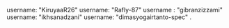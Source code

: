 username: "KiruyaaR26"
username: "Rafly-87"
username : "gibranzizzami"
username: "ikhsanadzani"
username: "dimasyogairtanto-spec"
.
